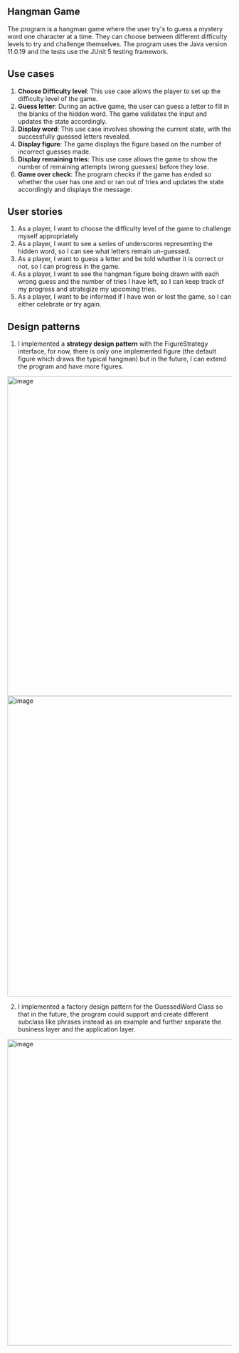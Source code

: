 ## Hangman Game
The program is a hangman game where the user try's to guess a mystery word one character at a time.
They can choose between different difficulty levels to try and challenge themselves. The program uses the Java version 
11.0.19 and the tests use the JUnit 5 testing framework.

## Use cases    
1. **Choose Difficulty level**: This use case allows the player to set up the difficulty level of the game.
2. **Guess letter**: During an active game, the user can guess a letter to fill in the blanks of the hidden word. The 
game validates the input and updates the state accordingly.
3. **Display word**: This use case involves showing the current state, with the successfully guessed letters revealed.
4. **Display figure**: The game displays the figure based on the number of incorrect guesses made.
5. **Display remaining tries**: This use case allows the game to show the number of remaining attempts (wrong guesses) 
before they lose.
6. **Game over check**: The program checks if the game has ended so whether the user has one and or ran out of tries 
and updates the state accordingly and displays the message.
## User stories
1. As a player, I want to choose the difficulty level of the game to challenge myself appropriately
2. As a player, I want to see a series of underscores representing the hidden word, so I can see what letters remain 
un-guessed.
3. As a player, I want to guess a letter and be told whether it is correct or not, so I can progress in the game.
4. As a player, I want to see the hangman figure being drawn with each wrong guess and the number of tries I have left,
so I can keep track of my progress and strategize my upcoming tries.
5. As a player, I want to be informed if I have won or lost the game, so I can either celebrate or try again.

## Design patterns
1. I implemented a **strategy design pattern** with the FigureStrategy interface, for now, there is only one implemented 
figure (the default figure which draws the typical hangman) but in the future, I can extend the program and have more 
figures.

<img width="719" alt="image" src="https://github.com/hassa963/Hangman-Game-ai-assisted-assignment/assets/133050886/3d1c4e15-ca53-4aa6-b0ee-84a374a7fa78">

<img width="676" alt="image" src="https://github.com/hassa963/Hangman-Game-ai-assisted-assignment/assets/133050886/61169e28-44a4-4a1b-8609-5220885c6ca7">



2. I implemented a factory design pattern for the GuessedWord Class so that in the future, the program could support and 
create different subclass like phrases instead as an example and further separate the business layer and the 
application layer. 

<img width="689" alt="image" src="https://github.com/hassa963/Hangman-Game-ai-assisted-assignment/assets/133050886/4214d740-68b4-4e30-a0b9-4d783e110f5e">

